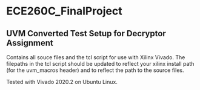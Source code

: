 # ECE260C_FinalProject
## UVM Converted Test Setup for Decryptor Assignment

Contains all souce files and the tcl script for use with Xilinx Vivado. The filepaths in the tcl script should be updated to reflect your xilinx install path (for the uvm_macros header) and to reflect the path to the source files.

Tested with Vivado 2020.2 on Ubuntu Linux.

